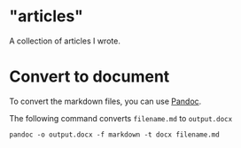 # "articles"

A collection of articles I wrote.

# Convert to document   

To convert the markdown files, you can use [Pandoc](https://pandoc.org/).

The following command converts `filename.md` to `output.docx`

```
pandoc -o output.docx -f markdown -t docx filename.md
```
